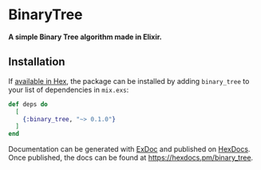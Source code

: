 # BinaryTree

**A simple Binary Tree algorithm made in Elixir.**

## Installation

If [available in Hex](https://hex.pm/docs/publish), the package can be installed
by adding `binary_tree` to your list of dependencies in `mix.exs`:

```elixir
def deps do
  [
    {:binary_tree, "~> 0.1.0"}
  ]
end
```

Documentation can be generated with [ExDoc](https://github.com/elixir-lang/ex_doc)
and published on [HexDocs](https://hexdocs.pm). Once published, the docs can
be found at <https://hexdocs.pm/binary_tree>.

